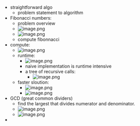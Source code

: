 - straightforward algo
	- problem statement to algorithm
- Fibonacci numbers:
	- problem overview
	- ![image.png](../assets/image_1679261573646_0.png)
	- ![image.png](../assets/image_1679261496435_0.png)
	- compute fibonnacci
- compute:
	- ![image.png](../assets/image_1679261729127_0.png)
	- runtime:
		- ![image.png](../assets/image_1679261804249_0.png)
		- naive implementation is runtime intensive
		- a tree of recursive calls:
			- ![image.png](../assets/image_1679261863052_0.png)
	- faster sloution:
		- ![image.png](../assets/image_1679264473547_0.png)
		- ![image.png](../assets/image_1679264506438_0.png)
- GCD (great common dividers)
	- find the largest that divides numerator and denominator.
	- ![image.png](../assets/image_1680043950790_0.png)
	- ![image.png](../assets/image_1680133715421_0.png)
-